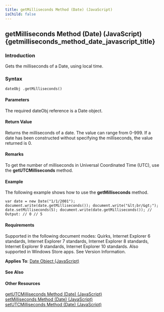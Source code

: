 ```yaml
---
title: getMilliseconds Method (Date) (JavaScript)
isChild: false
---
```


## getMilliseconds Method (Date) (JavaScript) {getmilliseconds_method_date_javascript_title}

### Introduction 

 Gets the milliseconds of a Date, using local time.

### Syntax 

```
dateObj .getMilliseconds()
```

#### Parameters 

<div id="parametersSection" class="section" name="collapseableSection" style="">
  <p xmlns:util="util">
    The required <span class="parameter" sdata="paramReference">dateObj</span> reference is a <span sdata="langKeyword" value="Date"><span class="keyword">Date</span></span> object.
  </p>
</div>

#### Return Value 

<div id="returnValueSection" class="section" name="collapseableSection" style="">
  <p xmlns:util="util">
    Returns the milliseconds of a date. The value can range from 0-999. If a date has been constructed without specifying the milliseconds, the value returned is 0.
  </p>
</div>

#### Remarks 

<div id="languageReferenceRemarksSection" class="section" name="collapseableSection" style="">
  <p xmlns:util="util">
    To get the number of milliseconds in Universal Coordinated Time (UTC), use the <b>getUTCMilliseconds</b> method.
  </p>
</div>

#### Example 

<p xmlns:util="util">
  The following example shows how to use the <b>getMilliseconds</b> method.
</p>

```
var date = new Date("1/1/2001"); document.write(date.getMilliseconds()); document.write("&lt;br/&gt;"); date.setMilliseconds(5); document.write(date.getMilliseconds()); // Output: // 0 // 5
```

#### Requirements 

<div id="requirementsTitleSection" class="section" name="collapseableSection" style="">
  <p xmlns:util="util"></p>
  <p>
    Supported in the following document modes: Quirks, Internet Explorer 6 standards, Internet Explorer 7 standards, Internet Explorer 8 standards, Internet Explorer 9 standards, Internet Explorer 10
    standards. Also supported in Windows Store apps. See Version Information.
  </p>
  <p xmlns:util="util">
    <b>Applies To</b>: <span sdata="link"><a href="ce2202bb-7ec9-4f5a-bf48-3a04feff283e.htm">Date Object (JavaScript)</a></span>
  </p>
</div>

#### See Also 

<div id="seeAlsoSection" class="section" name="collapseableSection" style="">
  <h4 class="subHeading">
    Other Resources
  </h4>
  <div class="seeAlsoStyle">
    <span sdata="link" xmlns:util="util"><a href="7491d387-7b6a-40df-89e5-55c64795ef70.htm">getUTCMilliseconds Method (Date) (JavaScript)</a></span>
  </div>
  <div class="seeAlsoStyle">
    <span sdata="link" xmlns:util="util"><a href="6c398961-130e-4f60-802f-6c30e1ef4de4.htm">setMilliseconds Method (Date) (JavaScript)</a></span>
  </div>
  <div class="seeAlsoStyle">
    <span sdata="link" xmlns:util="util"><a href="ed8e4486-d4b2-4b73-836b-dd1d3bb991a0.htm">setUTCMilliseconds Method (Date) (JavaScript)</a></span>
  </div>
</div>

